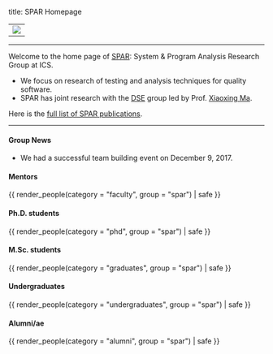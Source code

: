 title: SPAR Homepage

<table width="100%">
<tr>
<td align="center">
<img src="/spar/img/logo_large.png"></img>
</td>
</tr>
</table>

---

Welcome to the home page of [SPAR](/spar): System & Program Analysis Research Group at ICS.

* We focus on research of testing and analysis techniques for quality software.
* SPAR has joint research with the [DSE](/dse) group led by Prof. [Xiaoxing Ma](/people/xiaoxingma/).

Here is the [full list of SPAR publications](pubs).

---

#### Group News

* We had a successful team building event on December 9, 2017.


#### Mentors
{{ render_people(category = "faculty", group = "spar") | safe }}

#### Ph.D. students
{{ render_people(category = "phd", group = "spar") | safe }}

#### M.Sc. students
{{ render_people(category = "graduates", group = "spar") | safe }}

#### Undergraduates
{{ render_people(category = "undergraduates", group = "spar") | safe }}

#### Alumni/ae
{{ render_people(category = "alumni", group = "spar") | safe }}
